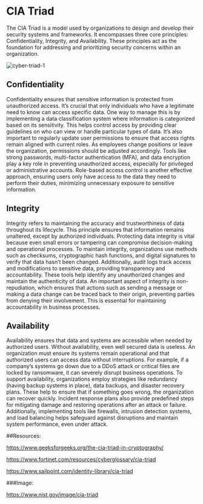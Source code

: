 # CIA Triad
The CIA Triad is a model used by organizations to design and develop their security systems and frameworks. 
It encompasses three core principles: Confidentiality, Integrity, and Availability. These principles act as 
the foundation for addressing and prioritizing security concerns within an organization.

![cyber-triad-1](https://github.com/user-attachments/assets/9ea6a5d2-bc10-42f7-911a-aa31f44e0a88)

## Confidentiality
Confidentiality ensures that sensitive information is protected from unauthorized access. It’s crucial that 
only individuals who have a legitimate need to know can access specific data. One way to manage this is by 
implementing a data classification system where information is categorized based on its sensitivity. 
This helps control access by providing clear guidelines on who can view or handle particular types of data.
It’s also important to regularly update user permissions to ensure that access rights remain aligned with 
current roles. As employees change positions or leave the organization, permissions should be adjusted accordingly. 
Tools like strong passwords, multi-factor authentication (MFA), and data encryption play a key role in preventing 
unauthorized access, especially for privileged or administrative accounts. Role-based access control is another 
effective approach, ensuring users only have access to the data they need to perform their duties, minimizing 
unnecessary exposure to sensitive information.

## Integrity
Integrity refers to maintaining the accuracy and trustworthiness of data throughout its lifecycle. This principle 
ensures that information remains unaltered, except by authorized individuals. Protecting data integrity is vital 
because even small errors or tampering can compromise decision-making and operational processes. To maintain integrity, 
organizations use methods such as checksums, cryptographic hash functions, and digital signatures to verify that data 
hasn’t been changed. Additionally, audit logs track access and modifications to sensitive data, providing transparency 
and accountability. These tools help identify any unauthorized changes and maintain the authenticity of data. An important 
aspect of integrity is non-repudiation, which ensures that actions such as sending a message or making a data change can 
be traced back to their origin, preventing parties from denying their involvement. This is essential for maintaining 
accountability in business processes.

## Availability
Availability ensures that data and systems are accessible when needed by authorized users. Without availability, 
even well secured data is useless. An organization must ensure its systems remain operational and that authorized users can 
access data without interruptions. For example, if a company’s systems go down due to a DDoS attack or critical files are 
locked by ransomware, it can severely disrupt business operations. To support availability, organizations employ strategies 
like redundancy (having backup systems in place), data backups, and disaster recovery plans. These help to ensure that if 
something goes wrong, the organization can recover quickly. Incident response plans also provide predefined steps for 
mitigating damage and restoring operations after an attack or failure. Additionally, implementing tools like firewalls, 
intrusion detection systems, and load balancing helps safeguard against disruptions and maintain system performance, 
even under attack.

##Resources:

https://www.geeksforgeeks.org/the-cia-triad-in-cryptography/

https://www.fortinet.com/resources/cyberglossary/cia-triad

https://www.sailpoint.com/identity-library/cia-triad

###Image:

https://www.nist.gov/image/cia-triad

